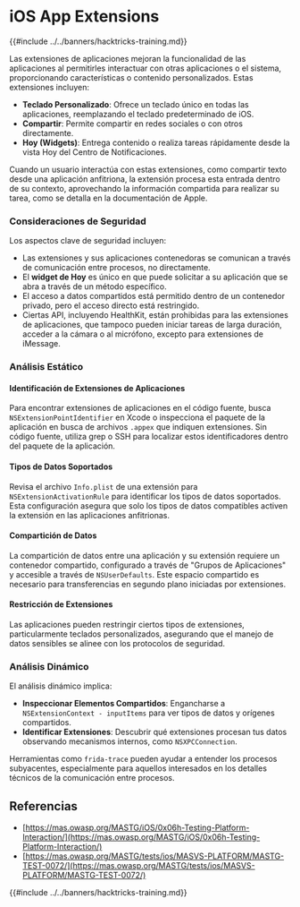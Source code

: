 # iOS App Extensions

{{#include ../../banners/hacktricks-training.md}}

Las extensiones de aplicaciones mejoran la funcionalidad de las aplicaciones al permitirles interactuar con otras aplicaciones o el sistema, proporcionando características o contenido personalizados. Estas extensiones incluyen:

- **Teclado Personalizado**: Ofrece un teclado único en todas las aplicaciones, reemplazando el teclado predeterminado de iOS.
- **Compartir**: Permite compartir en redes sociales o con otros directamente.
- **Hoy (Widgets)**: Entrega contenido o realiza tareas rápidamente desde la vista Hoy del Centro de Notificaciones.

Cuando un usuario interactúa con estas extensiones, como compartir texto desde una aplicación anfitriona, la extensión procesa esta entrada dentro de su contexto, aprovechando la información compartida para realizar su tarea, como se detalla en la documentación de Apple.

### **Consideraciones de Seguridad**

Los aspectos clave de seguridad incluyen:

- Las extensiones y sus aplicaciones contenedoras se comunican a través de comunicación entre procesos, no directamente.
- El **widget de Hoy** es único en que puede solicitar a su aplicación que se abra a través de un método específico.
- El acceso a datos compartidos está permitido dentro de un contenedor privado, pero el acceso directo está restringido.
- Ciertas API, incluyendo HealthKit, están prohibidas para las extensiones de aplicaciones, que tampoco pueden iniciar tareas de larga duración, acceder a la cámara o al micrófono, excepto para extensiones de iMessage.

### Análisis Estático

#### **Identificación de Extensiones de Aplicaciones**

Para encontrar extensiones de aplicaciones en el código fuente, busca `NSExtensionPointIdentifier` en Xcode o inspecciona el paquete de la aplicación en busca de archivos `.appex` que indiquen extensiones. Sin código fuente, utiliza grep o SSH para localizar estos identificadores dentro del paquete de la aplicación.

#### **Tipos de Datos Soportados**

Revisa el archivo `Info.plist` de una extensión para `NSExtensionActivationRule` para identificar los tipos de datos soportados. Esta configuración asegura que solo los tipos de datos compatibles activen la extensión en las aplicaciones anfitrionas.

#### **Compartición de Datos**

La compartición de datos entre una aplicación y su extensión requiere un contenedor compartido, configurado a través de "Grupos de Aplicaciones" y accesible a través de `NSUserDefaults`. Este espacio compartido es necesario para transferencias en segundo plano iniciadas por extensiones.

#### **Restricción de Extensiones**

Las aplicaciones pueden restringir ciertos tipos de extensiones, particularmente teclados personalizados, asegurando que el manejo de datos sensibles se alinee con los protocolos de seguridad.

### Análisis Dinámico

El análisis dinámico implica:

- **Inspeccionar Elementos Compartidos**: Engancharse a `NSExtensionContext - inputItems` para ver tipos de datos y orígenes compartidos.
- **Identificar Extensiones**: Descubrir qué extensiones procesan tus datos observando mecanismos internos, como `NSXPCConnection`.

Herramientas como `frida-trace` pueden ayudar a entender los procesos subyacentes, especialmente para aquellos interesados en los detalles técnicos de la comunicación entre procesos.

## Referencias

- [https://mas.owasp.org/MASTG/iOS/0x06h-Testing-Platform-Interaction/](https://mas.owasp.org/MASTG/iOS/0x06h-Testing-Platform-Interaction/)
- [https://mas.owasp.org/MASTG/tests/ios/MASVS-PLATFORM/MASTG-TEST-0072/](https://mas.owasp.org/MASTG/tests/ios/MASVS-PLATFORM/MASTG-TEST-0072/)

{{#include ../../banners/hacktricks-training.md}}
